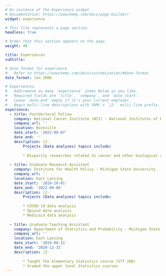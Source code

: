 ```yaml
---
# An instance of the Experience widget.
# Documentation: https://wowchemy.com/docs/page-builder/
widget: experience

# This file represents a page section.
headless: true

# Order that this section appears on the page.
weight: 40

title: Experiences
subtitle:

# Date format for experience
#   Refer to https://wowchemy.com/docs/customization/#date-format
date_format: Jan 2006

# Experiences.
#   Add/remove as many `experience` items below as you like.
#   Required fields are `title`, `company`, and `date_start`.
#   Leave `date_end` empty if it's your current employer.
#   Begin multi-line descriptions with YAML's `|2-` multi-line prefix.
experience:
  - title: Postdoctoral Fellow
    company: National Cancer Institute (NCI) - National Institutes of Health (NIH)
    company_url: ''
    location: Rockville
    date_start: '2022-09-07'
    date_end: ''
    description: |2-
        Projects (Data analyses) topics include:
        
        * Disparity researches related to cancer and other biological related survival, longitudinal and complex data
    
  - title: Graduate Research Assistant
    company: Institute for Health Policy - Michigan State University
    company_url: ''
    location: East Lansing
    date_start: '2019-10-01'
    date_end: '2022-09-06'
    description: |2-
        Projects (Data analyses) topics include:
        
        * COVID-19 data analysis
        * Opioid data analysis
        * Medicaid data analysis
        
  - title: Graduate Teaching Assistant
    company: Department of Statistics and Probability - Michigan State University
    company_url: ''
    location: East Lansing
    date_start: '2019-08-31'
    date_end: '2020-12-31'
    description: |2-
    
        * Taught the elementary Statistics course (STT 200)
        * Graded the upper level Statistics courses
---
```

